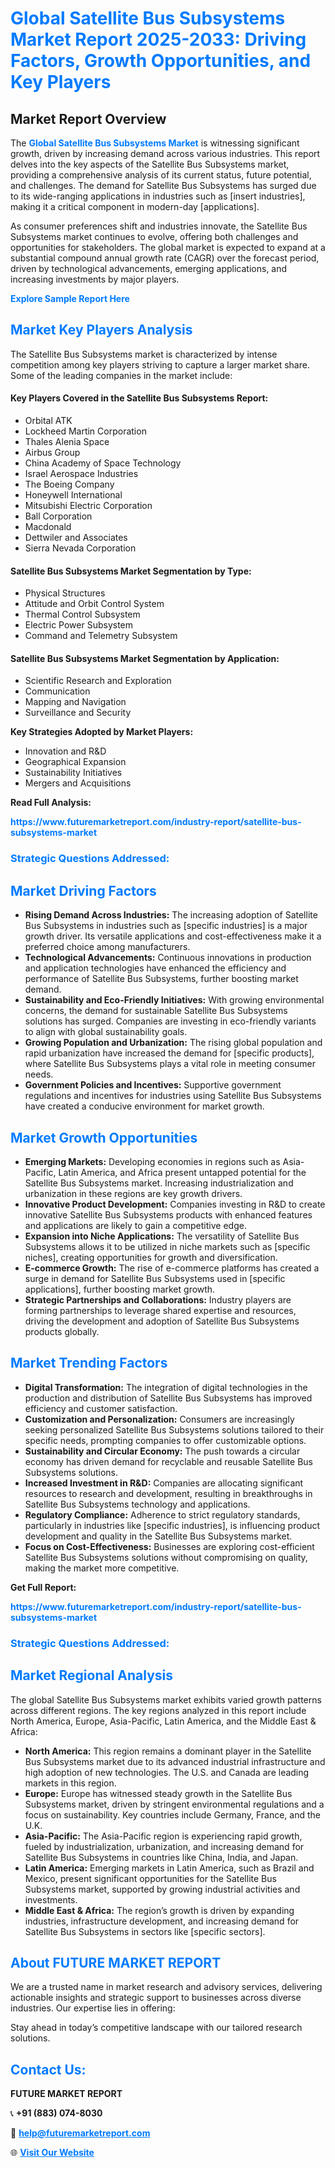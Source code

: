<h1 style="color: #007BFF;">Global Satellite Bus Subsystems Market Report 2025-2033: Driving Factors, Growth Opportunities, and Key Players</h1>

<section id="overview">
<h2>Market Report Overview</h2>
<p>The <a href="https://www.futuremarketreport.com/industry-report/satellite-bus-subsystems-market" style="color: #007BFF; text-decoration: none;"><strong>Global Satellite Bus Subsystems Market</strong></a> is witnessing significant growth, driven by increasing demand across various industries. This report delves into the key aspects of the Satellite Bus Subsystems market, providing a comprehensive analysis of its current status, future potential, and challenges. The demand for Satellite Bus Subsystems has surged due to its wide-ranging applications in industries such as [insert industries], making it a critical component in modern-day [applications].</p>
<p>As consumer preferences shift and industries innovate, the Satellite Bus Subsystems market continues to evolve, offering both challenges and opportunities for stakeholders. The global market is expected to expand at a substantial compound annual growth rate (CAGR) over the forecast period, driven by technological advancements, emerging applications, and increasing investments by major players.</p>
</section>

<section id="overview">
<p><a href="https://www.futuremarketreport.com/request-sample/reportId=98262" style="color: #007BFF; text-decoration: none;"><strong>Explore Sample Report Here</strong></a></p>
</section>

<section id="key-players">
<h2 style="color: #007BFF;">Market Key Players Analysis</h2>
<p>The Satellite Bus Subsystems market is characterized by intense competition among key players striving to capture a larger market share. Some of the leading companies in the market include:</p>
<h4>Key Players Covered in the Satellite Bus Subsystems Report:</h4>
<ul><li>Orbital ATK</li><li>Lockheed Martin Corporation</li><li>Thales Alenia Space</li><li>Airbus Group</li><li>China Academy of Space Technology</li><li>Israel Aerospace Industries</li><li>The Boeing Company</li><li>Honeywell International</li><li>Mitsubishi Electric Corporation</li><li>Ball Corporation</li><li>Macdonald</li><li>Dettwiler and Associates</li><li>Sierra Nevada Corporation</li></ul>
<h4>Satellite Bus Subsystems Market Segmentation by Type:</h4>
<ul><li>Physical Structures</li><li>Attitude and Orbit Control System</li><li>Thermal Control Subsystem</li><li>Electric Power Subsystem</li><li>Command and Telemetry Subsystem</li></ul>

<h4>Satellite Bus Subsystems Market Segmentation by Application:</h4>
<ul><li>Scientific Research and Exploration</li><li>Communication</li><li>Mapping and Navigation</li><li>Surveillance and Security</li></ul>
<p><strong>Key Strategies Adopted by Market Players:</strong></p>
<ul>
<li>Innovation and R&D</li>
<li>Geographical Expansion</li>
<li>Sustainability Initiatives</li>
<li>Mergers and Acquisitions</li>
</ul>
</section>

<section>
<p><strong>Read Full Analysis: </strong></p><a href="https://www.futuremarketreport.com/industry-report/satellite-bus-subsystems-market" style="color: #007BFF; text-decoration: none;"><strong>https://www.futuremarketreport.com/industry-report/satellite-bus-subsystems-market</strong></a>
<h3 style="color: #007BFF;">Strategic Questions Addressed:</h3>
</section>

<section id="driving-factors">
<h2 style="color: #007BFF;">Market Driving Factors</h2>
<ul>
<li><strong>Rising Demand Across Industries:</strong> The increasing adoption of Satellite Bus Subsystems in industries such as [specific industries] is a major growth driver. Its versatile applications and cost-effectiveness make it a preferred choice among manufacturers.</li>
<li><strong>Technological Advancements:</strong> Continuous innovations in production and application technologies have enhanced the efficiency and performance of Satellite Bus Subsystems, further boosting market demand.</li>
<li><strong>Sustainability and Eco-Friendly Initiatives:</strong> With growing environmental concerns, the demand for sustainable Satellite Bus Subsystems solutions has surged. Companies are investing in eco-friendly variants to align with global sustainability goals.</li>
<li><strong>Growing Population and Urbanization:</strong> The rising global population and rapid urbanization have increased the demand for [specific products], where Satellite Bus Subsystems plays a vital role in meeting consumer needs.</li>
<li><strong>Government Policies and Incentives:</strong> Supportive government regulations and incentives for industries using Satellite Bus Subsystems have created a conducive environment for market growth.</li>
</ul>
</section>

<section id="growth-opportunities">
<h2 style="color: #007BFF;">Market Growth Opportunities</h2>
<ul>
<li><strong>Emerging Markets:</strong> Developing economies in regions such as Asia-Pacific, Latin America, and Africa present untapped potential for the Satellite Bus Subsystems market. Increasing industrialization and urbanization in these regions are key growth drivers.</li>
<li><strong>Innovative Product Development:</strong> Companies investing in R&D to create innovative Satellite Bus Subsystems products with enhanced features and applications are likely to gain a competitive edge.</li>
<li><strong>Expansion into Niche Applications:</strong> The versatility of Satellite Bus Subsystems allows it to be utilized in niche markets such as [specific niches], creating opportunities for growth and diversification.</li>
<li><strong>E-commerce Growth:</strong> The rise of e-commerce platforms has created a surge in demand for Satellite Bus Subsystems used in [specific applications], further boosting market growth.</li>
<li><strong>Strategic Partnerships and Collaborations:</strong> Industry players are forming partnerships to leverage shared expertise and resources, driving the development and adoption of Satellite Bus Subsystems products globally.</li>
</ul>
</section>

<section id="trending-factors">
<h2 style="color: #007BFF;">Market Trending Factors</h2>
<ul>
<li><strong>Digital Transformation:</strong> The integration of digital technologies in the production and distribution of Satellite Bus Subsystems has improved efficiency and customer satisfaction.</li>
<li><strong>Customization and Personalization:</strong> Consumers are increasingly seeking personalized Satellite Bus Subsystems solutions tailored to their specific needs, prompting companies to offer customizable options.</li>
<li><strong>Sustainability and Circular Economy:</strong> The push towards a circular economy has driven demand for recyclable and reusable Satellite Bus Subsystems solutions.</li>
<li><strong>Increased Investment in R&D:</strong> Companies are allocating significant resources to research and development, resulting in breakthroughs in Satellite Bus Subsystems technology and applications.</li>
<li><strong>Regulatory Compliance:</strong> Adherence to strict regulatory standards, particularly in industries like [specific industries], is influencing product development and quality in the Satellite Bus Subsystems market.</li>
<li><strong>Focus on Cost-Effectiveness:</strong> Businesses are exploring cost-efficient Satellite Bus Subsystems solutions without compromising on quality, making the market more competitive.</li>
</ul>
</section>

<section>
<p><strong>Get Full Report: </strong></p><a href="https://www.futuremarketreport.com/industry-report/satellite-bus-subsystems-market" style="color: #007BFF; text-decoration: none;"><strong>https://www.futuremarketreport.com/industry-report/satellite-bus-subsystems-market</strong></a>
<h3 style="color: #007BFF;">Strategic Questions Addressed:</h3>
</section>


<section id="regional-analysis">
<h2 style="color: #007BFF;">Market Regional Analysis</h2>
<p>The global Satellite Bus Subsystems market exhibits varied growth patterns across different regions. The key regions analyzed in this report include North America, Europe, Asia-Pacific, Latin America, and the Middle East & Africa:</p>
<ul>
<li><strong>North America:</strong> This region remains a dominant player in the Satellite Bus Subsystems market due to its advanced industrial infrastructure and high adoption of new technologies. The U.S. and Canada are leading markets in this region.</li>
<li><strong>Europe:</strong> Europe has witnessed steady growth in the Satellite Bus Subsystems market, driven by stringent environmental regulations and a focus on sustainability. Key countries include Germany, France, and the U.K.</li>
<li><strong>Asia-Pacific:</strong> The Asia-Pacific region is experiencing rapid growth, fueled by industrialization, urbanization, and increasing demand for Satellite Bus Subsystems in countries like China, India, and Japan.</li>
<li><strong>Latin America:</strong> Emerging markets in Latin America, such as Brazil and Mexico, present significant opportunities for the Satellite Bus Subsystems market, supported by growing industrial activities and investments.</li>
<li><strong>Middle East & Africa:</strong> The region’s growth is driven by expanding industries, infrastructure development, and increasing demand for Satellite Bus Subsystems in sectors like [specific sectors].</li>
</ul>
</section>

<footer>
<h2 style="color: #007BFF;">About FUTURE MARKET REPORT</h2>
<p>We are a trusted name in market research and advisory services, delivering actionable insights and strategic support to businesses across diverse industries. Our expertise lies in offering:</p>

<p>Stay ahead in today’s competitive landscape with our tailored research solutions.</p>

<h2 style="color: #007BFF;">Contact Us:</h2>
<p><strong>FUTURE MARKET REPORT</strong></p>
<p>📞 <strong>+91 (883) 074-8030</strong></p>
<p>📧 <strong><a href="mailto:help@futuremarketreport.com" style="color: #007BFF;">help@futuremarketreport.com</a></strong></p>
<p>🌐 <strong><a href="https://www.futuremarketreport.com/" style="color: #007BFF;">Visit Our Website</a></strong></p>
</footer>